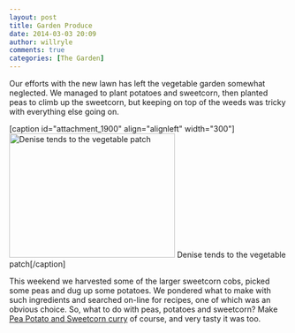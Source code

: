 ```yaml
---
layout: post
title: Garden Produce
date: 2014-03-03 20:09
author: willryle
comments: true
categories: [The Garden]
---
```

Our efforts with the new lawn has left the vegetable garden somewhat neglected. We managed to plant potatoes and sweetcorn, then planted peas to climb up the sweetcorn, but keeping on top of the weeds was tricky with everything else going on.

<!--more-->

[caption id="attachment_1900" align="alignleft" width="300"]<a href="http://willryle.files.wordpress.com/2014/03/deck-013.jpg" target="_blank"><img class="size-medium wp-image-1900 " alt="Denise tends to the vegetable patch" src="http://willryle.files.wordpress.com/2014/03/deck-013.jpg?w=300" width="300" height="225" /></a> Denise tends to the vegetable patch[/caption]

This weekend we harvested some of the larger sweetcorn cobs, picked some peas and dug up some potatoes. We pondered what to make with such ingredients and searched on-line for recipes, one of which was an obvious choice. So, what to do with peas, potatoes and sweetcorn? Make <a href="http://caloriecount.about.com/pea-potato-sweetcorn-curry-recipe-r101633" target="_blank">Pea Potato and Sweetcorn curry</a> of course, and very tasty it was too.
